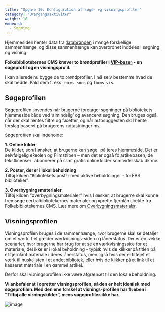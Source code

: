 ```yaml
---
title: "Opgave 10: Konfiguration af søge- og visningsprofiler"
category: "Overgangsaktiviter"
weight: 10
emneord:
  - Søgning
---
```

Hjemmesiden henter data fra [databrønden](https://www.dbc.dk/fbi/databronden) i mange forskellige sammenhænge, og disse
sammenhænge kan overordnet inddeles i søgning og visning.

**Folkebibliotekernes CMS kræver to brøndprofiler i [VIP-basen](http://vip.dbc.dk) - en søgeprofil
og en visningsprofil.**

I kan allerede nu bygge de to brøndprofiler. I må selv bestemme hvad de skal hedde. Kald dem f. eks. `fbcms-soeg` og `fbcms-vis`.

## Søgeprofilen
Søgeprofilen anvendes når brugerne foretager søgninger på bibliotekets hjemmeside både ved ’almindelig’ og avanceret søgning. Den bruges også, når der skal hentes filtre og facetter, og når autosuggesten skal hente forslag baseret på brugerens indtastninger mv.

Søgeprofilen skal indeholde:

**1. Online kilder**\
De kilder, som I ønsker, at brugerne kan søge i på jeres hjemmeside. Det er selvfølgelig eReolen og Filmstriben – men det er også fx artikelbasen, de tekstlicenser i abonnerer på samt gratis online kilder som videnskab.dk mv.

**2. Poster, der er i lokal beholdning**\
Tilføj kilden "Bibliotekets poster med aktive beholdninger - for FBS biblioteker". 

**3. Overbygningsmaterialer**\
Tilføj kilden ”Overbygningsmaterialer” hvis I ønsker, at brugerne skal kunne fremsøge centralbibliotekernes materialer og oprette fjernlån direkte fra Folkebibliotekernes CMS. Læs mere om [Overbygningsmaterialer](/nye-features/overbygningsmaterialer). 

## Visningsprofilen
Visningsprofilen bruges i de sammenhænge, hvor brugerne skal se detaljer om et værk. Det gælder værkvisnings-siden og lånerstatus.
Der er en række scenarier, hvor brugerne har brug for at se en værkvisningsside for et materiale,
der ikke er i lokal beholdning - typisk hvis de klikker på titlen på et fjernlånt materiale i deres lånerstatus, men også hvis der er tilføjet et værk til huskelisten i et andet bibliotek, eller hvis de klikker på et link til et kasseret materiale i en gammel artikel.

Derfor skal visningsprofilen ikke være afgrænset til den lokale beholdning.

**Vi anbefaler at i opretter visningsprofilen, så den er helt identisk med søgeprofilen. Med den ene forskel at visnings-profilen har flueben i ”Tilføj alle visningskilder”, mens søgeprofilen ikke har.**

![image](https://github.com/danskernesdigitalebibliotek/folkebibliotekernes_cms_manual/assets/1641342/3076e60c-802e-4acc-8f8d-be779352e1f7)

